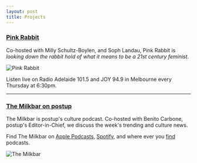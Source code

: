 ```yaml
---
layout: post
title: Projects
---
```


### [Pink Rabbit](http://radioadelaide.org.au/program/pink-rabbit/)

Co-hosted with Milly Schultz-Boylen, and Soph Landau, Pink Rabbit is *looking down the rabbit hold of what it means to be a 21st century feminist*.

![Pink Rabbit](https://pbs.twimg.com/profile_images/1083158254924918784/1KjMs8R2_400x400.jpg)

Listen live on Radio Adelaide 101.5 and JOY 94.9 in Melbourne every Thursday at 6:30pm.

<hr>

### [The Milkbar on postup](https://podcasts.apple.com/au/podcast/the-milkbar/id1478059008)

The Milkbar is postup's culture podcast. Co-hosted with Benito Carbone, postup's Editor-in-Chief, we discuss the week's trending and culture news.

Find The Milkbar on [Apple Podcasts](https://podcasts.apple.com/au/podcast/the-milkbar/id1478059008), [Spotify](https://open.spotify.com/show/1jZ8UrvFnje63aQNC4fzo2), and where ever you [find](https://player.whooshkaa.com/shows/the-milkbar) podcasts.

![The Milkbar](https://images.whooshkaa.com/podcasts/podcast_8805/podcast_media/56655d-milkbar_updated.png?size=500x500)